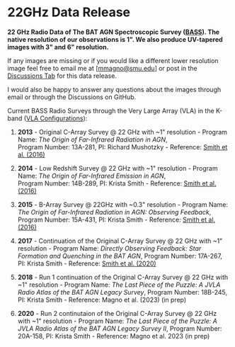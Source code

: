 # 22GHz Data Release 
**22 GHz Radio Data of The BAT AGN Spectroscopic Survey ([BASS](https://www.bass-survey.com/)). The native resolution of our observations is 1". We also produce UV-tapered images with 3" and 6" resolution.**

If any images are missing or if you would like a different lower resolution image feel free to email me at [mmagno@smu.edu] or post in the [Discussions Tab](https://github.com/maconmagno/22GHz/discussions) for this data release. 

I would also be happy to answer any questions about the images through email or through the Discussions on GitHub. 

Current BASS Radio Surveys through the Very Large Array (VLA) in the K-band ([VLA Configurations](https://science.nrao.edu/facilities/vla/docs/manuals/oss/performance/resolution)): 
  1. **2013** - Original C-Array Survey @ 22 GHz with ~1" resolution - Program Name: *The Origin of Far-Infrared Radiation in AGN*,  
    Program Number: 13A-281, PI: Richard Mushotzky - Reference: [Smith et al. (2016)](https://doi.org/10.3847/0004-637X/832/2/163)

  2. **2014** - Low Redshift Survey @ 22 GHz with ~1" resolution - Program Name: *The Origin of Far-Infrared Emission in AGN*,  
     Program Number: 14B-289, PI: Krista Smith - Reference: [Smith et al. (2016)](https://doi.org/10.3847/0004-637X/832/2/163)

  3. **2015** - B-Array Survey @ 22GHz with ~0.3" resolution - Program Name: *The Origin of Far-Infrared Radiation in AGN: Observing Feedback*, 
    Program Number: 15A-431, PI: Krista Smith - Reference: [Smith et al. (2016)](https://doi.org/10.3847/0004-637X/832/2/163)

  4. **2017** - Continuation of the Original C-Array Survey @ 22 GHz with ~1" resolution - Program Name: *Directly Observing Feedback: Star Formation and Quenching in the BAT AGN*, Program Number: 17A-267, PI: Krista Smith - Reference: [Smith et al. (2020)](https://doi.org/10.1093/mnras/stz3608)
  
  6. **2018** - Run 1 continuation of the Original C-Array Survey @ 22 GHz with ~1" resolution - Program Name: *The Last Piece of the Puzzle: A JVLA Radio Atlas of the BAT AGN Legacy Survey*, Program Number: 18B-245, PI: Krista Smith - Reference: Magno et al. (2023) (in prep)

  8. **2020** - Run 2 continutaion of the Original C-Array Survey @ 22 GHz with ~1" resolution - Program Name: *The Last Piece of the Puzzle: A JVLA Radio Atlas of the BAT AGN Legacy Survey II*, Program Number: 20A-158, PI: Krista Smith - Reference: Magno et al. 2023 (in prep)
